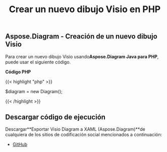 ﻿---
title: Crear un nuevo dibujo Visio en PHP
type: docs
weight: 10
url: /es/java/creating-a-new-visio-drawing-in-php/
---
## **Aspose.Diagram - Creación de un nuevo dibujo Visio**
 Para crear un nuevo dibujo Visio usando**Aspose.Diagram Java para PHP**, puede usar el siguiente código.

**Código PHP**

{{< highlight "php" >}}

 $diagram = new Diagram();

{{< /highlight >}}
## **Descargar código de ejecución**
 Descargar**Exportar Visio Diagram a XAML (Aspose.Diagram)**de cualquiera de los sitios de codificación social mencionados a continuación:

- [GitHub](https://github.com/asposediagram/Aspose.Diagram-for-Java/blob/master/Plugins/Aspose_Diagram_Java_for_PHP/src/aspose/diagram/LoadingSavingandConverting/CreatingaNewVisioDrawing.php)

